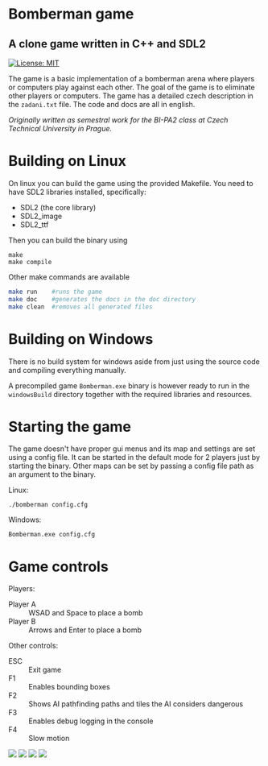# Bomberman game
## A clone game written in C++ and SDL2
[![License: MIT](https://img.shields.io/badge/License-MIT-yellow.svg)](https://opensource.org/licenses/MIT)

The game is a basic implementation of a bomberman arena where players or computers play against each other. The goal of the game is to eliminate other players or computers. The game has a detailed czech description in the `zadani.txt` file. The code and docs are all in english.

*Originally written as semestral work for the BI-PA2 class at Czech Technical University in Prague.*

# Building on Linux
On linux you can build the game using the provided Makefile.
You need to have SDL2 libraries installed, specifically:
- SDL2 (the core library)
- SDL2_image
- SDL2_ttf

Then you can build the binary using
```
make
make compile
```

Other make commands are available
```bash
make run 	#runs the game
make doc 	#generates the docs in the doc directory
make clean	#removes all generated files
```

# Building on Windows
There is no build system for windows aside from just using the source code and compiling everything manually.

A precompiled game `Bomberman.exe` binary is however ready to run in the `windowsBuild` directory together with the required libraries and resources.

# Starting the game
The game doesn't have proper gui menus and its map and settings are set using a config file.
It can be started in the default mode for 2 players just by starting the binary.
Other maps can be set by passing a config file path as an argument to the binary.

Linux:
```
./bomberman config.cfg
```
Windows:
```
Bomberman.exe config.cfg
```

# Game controls
Players:
<dl>
  <dt>Player A</dt>
  <dd>WSAD and Space to place a bomb</dd>
  <dt>Player B</dt>
  <dd>Arrows and Enter to place a bomb</dd>
</dl>

Other controls:
<dl>
  <dt>ESC</dt>
  <dd>Exit game</dd>
  <dt>F1</dt>
  <dd>Enables bounding boxes</dd>
  <dt>F2</dt>
  <dd>Shows AI pathfinding paths and tiles the AI considers dangerous</dd>
  <dt>F3</dt>
  <dd>Enables debug logging in the console</dd>
  <dt>F4</dt>
  <dd>Slow motion</dd>
</dl>

![](screenshots/bmb1.PNG)
![](screenshots/bmb2.PNG)
![](screenshots/bmb3.PNG)
![](screenshots/bmb4.PNG)

